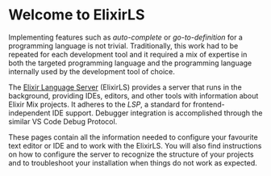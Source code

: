 # Welcome to ElixirLS

Implementing features such as _auto-complete_ or _go-to-definition_
for a programming language is not trivial. Traditionally, this work
had to be repeated for each development tool and it required a mix of
expertise in both the targeted programming language and the
programming language internally used by the development tool of
choice.

The [Elixir Language Server][git] (ElixirLS) provides a server that runs in the background, providing IDEs, editors, and other tools with information about Elixir Mix projects. It adheres to the _LSP_, a standard for frontend-independent IDE support. Debugger integration is accomplished through the similar VS Code Debug Protocol.

These pages contain all the information needed to configure your
favourite text editor or IDE and to work with the ElixirLS. You will also
find instructions on how to configure the server to recognize the
structure of your projects and to troubleshoot your installation when
things do not work as expected.

[git]:https://github.com/elixir-lsp/elixir-ls
[lsp]:https://microsoft.github.io/language-server-protocol/
[elixir]:https://www.elixir-lang.org
[issue]:https://github.com/elixir-lsp/elixir-ls/issues
